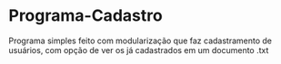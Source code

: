 # Programa-Cadastro
 Programa simples feito com modularização que faz cadastramento de usuários, com opção de ver os já cadastrados em um documento .txt 
